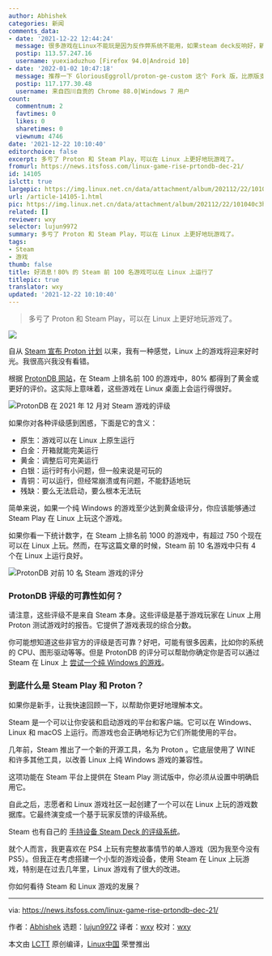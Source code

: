 ```yaml
---
author: Abhishek
categories: 新闻
comments_data:
- date: '2021-12-22 12:44:24'
  message: 很多游戏在Linux不能玩是因为反作弊系统不能用，如果steam deck反响好，新的反作弊系统推广开的话，一定会有更多游戏可以在Linux下完美运行的
  postip: 113.57.247.16
  username: yuexiaduzhuo [Firefox 94.0|Android 10]
- date: '2022-01-02 10:47:18'
  message: 推荐一下 GloriousEggroll/proton-ge-custom 这个 Fork 版，比原版支持更多游戏，更新很快，非常不错。
  postip: 117.177.30.48
  username: 来自四川自贡的 Chrome 88.0|Windows 7 用户
count:
  commentnum: 2
  favtimes: 0
  likes: 0
  sharetimes: 0
  viewnum: 4746
date: '2021-12-22 10:10:40'
editorchoice: false
excerpt: 多亏了 Proton 和 Steam Play，可以在 Linux 上更好地玩游戏了。
fromurl: https://news.itsfoss.com/linux-game-rise-prtondb-dec-21/
id: 14105
islctt: true
largepic: https://img.linux.net.cn/data/attachment/album/202112/22/101040c3hx8vst3fshssh5.png
url: /article-14105-1.html
pic: https://img.linux.net.cn/data/attachment/album/202112/22/101040c3hx8vst3fshssh5.png.thumb.jpg
related: []
reviewer: wxy
selector: lujun9972
summary: 多亏了 Proton 和 Steam Play，可以在 Linux 上更好地玩游戏了。
tags:
- Steam
- 游戏
thumb: false
title: 好消息！80% 的 Steam 前 100 名游戏可以在 Linux 上运行了
titlepic: true
translator: wxy
updated: '2021-12-22 10:10:40'
---
```



> 
> 多亏了 Proton 和 Steam Play，可以在 Linux 上更好地玩游戏了。
> 
> 
> 


![](https://img.linux.net.cn/data/attachment/album/202112/22/101040c3hx8vst3fshssh5.png)


自从 [Steam 宣布 Proton 计划](https://itsfoss.com/steam-play-proton/) 以来，我有一种感觉，Linux 上的游戏将迎来好时光。我很高兴我没有看错。


根据 [ProtonDB 网站](https://www.protondb.com/)，在 Steam 上排名前 100 的游戏中，80% 都得到了黄金或更好的评价。这实际上意味着，这些游戏在 Linux 桌面上会运行得很好。


![ProtonDB 在 2021 年 12 月对 Steam 游戏的评级](https://img.linux.net.cn/data/attachment/album/202112/22/101041e57g1jydvb3szd39.jpg)


如果你对各种评级感到困惑，下面是它的含义：


* 原生：游戏可以在 Linux 上原生运行
* 白金：开箱就能完美运行
* 黄金：调整后可完美运行
* 白银：运行时有小问题，但一般来说是可玩的
* 青铜：可以运行，但经常崩溃或有问题，不能舒适地玩
* 残缺：要么无法启动，要么根本无法玩


简单来说，如果一个纯 Windows 的游戏至少达到黄金级评分，你应该能够通过 Steam Play 在 Linux 上玩这个游戏。


如果你看一下统计数字，在 Steam 上排名前 1000 的游戏中，有超过 750 个现在可以在 Linux 上玩。然而，在写这篇文章的时候，Steam 前 10 名游戏中只有 4 个在 Linux 上运行良好。


![ProtonDB 对前 10 名 Steam 游戏的评分](https://img.linux.net.cn/data/attachment/album/202112/22/101042kofheoi1x0yhxuhz.jpg)


### ProtonDB 评级的可靠性如何？


请注意，这些评级不是来自 Steam 本身。这些评级是基于游戏玩家在 Linux 上用 Proton 测试游戏时的报告。它提供了游戏表现的综合分数。


你可能想知道这些非官方的评级是否可靠？好吧，可能有很多因素，比如你的系统的 CPU、图形驱动等等。但是 ProtonDB 的评分可以帮助你确定你是否可以通过 Steam 在 Linux 上 [尝试一个纯 Windows 的游戏](https://itsfoss.com/steam-play/)。


### 到底什么是 Steam Play 和 Proton？


如果你是新手，让我快速回顾一下，以帮助你更好地理解本文。


Steam 是一个可以让你安装和启动游戏的平台和客户端。它可以在 Windows、Linux 和 macOS 上运行。而游戏也会正确地标记为它们所能使用的平台。


几年前，Steam 推出了一个新的开源工具，名为 Proton 。它底层使用了 WINE 和许多其他工具，以改善 Linux 上纯 Windows 游戏的兼容性。


这项功能在 Steam 平台上提供在 Steam Play 测试版中，你必须从设置中明确启用它。


自此之后，志愿者和 Linux 游戏社区一起创建了一个可以在 Linux 上玩的游戏数据库。它最终演变成一个基于玩家反馈的评级系统。


Steam 也有自己的 [手持设备 Steam Deck 的评级系统](https://news.itsfoss.com/steamdeck-verified/)。


就个人而言，我更喜欢在 PS4 上玩有完整故事情节的单人游戏（因为我至今没有 PS5）。但我正在考虑搭建一个小型的游戏设备，使用 Steam 在 Linux 上玩游戏，特别是在过去几年里，Linux 游戏有了很大的改进。


你如何看待 Steam 和 Linux 游戏的发展？




---


via: <https://news.itsfoss.com/linux-game-rise-prtondb-dec-21/>


作者：[Abhishek](https://news.itsfoss.com/author/root/) 选题：[lujun9972](https://github.com/lujun9972) 译者：[wxy](https://github.com/wxy) 校对：[wxy](https://github.com/wxy)


本文由 [LCTT](https://github.com/LCTT/TranslateProject) 原创编译，[Linux中国](https://linux.cn/) 荣誉推出